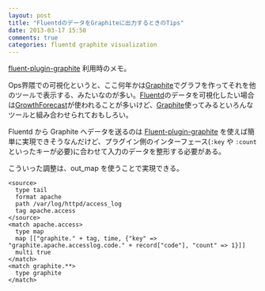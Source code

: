 ```yaml
---
layout: post
title: "FluentdのデータをGraphiteに出力するときのTips"
date: 2013-03-17 15:50
comments: true
categories: fluentd graphite visualization
---
```


[fluent-plugin-graphite] 利用時のメモ。

Ops界隈での可視化というと、ここ何年かは[Graphite]でグラフを作ってそれを他のツールで表示する、みたいなのが多い。[Fluentd]のデータを可視化したい場合は[GrowthForecast]が使われることが多いけど、[Graphite]使ってみるといろんなツールと組み合わせられておもしろい。

<!-- more -->

Fluentd から Graphite へデータを送るのは [Fluent-plugin-graphite] を使えば簡単に実現できそうなんだけど、プラグイン側のインターフェース(`:key` や `:count` といったキーが必要)に合わせて入力のデータを整形する必要がある。

こういった調整は、out\_map を使うことで実現できる。

    <source>
      type tail
      format apache
      path /var/log/httpd/access_log
      tag apache.access
    </source>
    <match apache.access>
      type map
      map [["graphite." + tag, time, {"key" => "graphite.apache.accesslog.code." + record["code"], "count" => 1}]]
      multi true
    </match>
    <match graphite.**>
      type graphite
    </match>

[Fluentd]: http://fluentd.org/
[Graphite]: http://graphite.wikidot.com/
[GrowthForecast]: http://kazeburo.github.com/GrowthForecast/
[fluent-plugin-graphite]: https://github.com/hotchpotch/fluent-plugin-graphite
